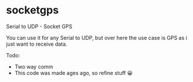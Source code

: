 # socketgps
Serial to UDP - Socket GPS

You can use it for any Serial to UDP, but over here the use case is GPS as i just want to receive data.

Todo:
- Two way comm
- This code was made ages ago, so refine stuff 😀

